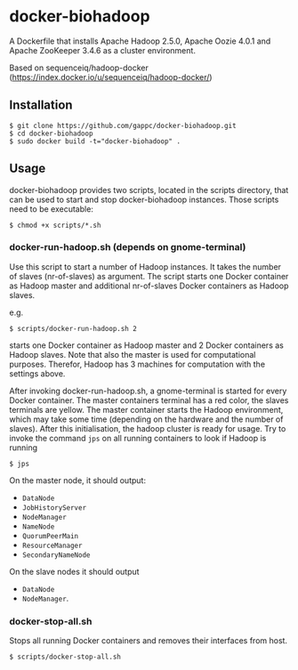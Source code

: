 docker-biohadoop
================

A Dockerfile that installs Apache Hadoop 2.5.0, Apache Oozie 4.0.1 and Apache ZooKeeper 3.4.6 as a cluster environment.

Based on sequenceiq/hadoop-docker (https://index.docker.io/u/sequenceiq/hadoop-docker/)

## Installation

```
$ git clone https://github.com/gappc/docker-biohadoop.git
$ cd docker-biohadoop
$ sudo docker build -t="docker-biohadoop" .
```

## Usage
docker-biohadoop provides two scripts, located in the scripts directory, that can be used to start and stop docker-biohadoop instances. Those scripts need to be executable:

```
$ chmod +x scripts/*.sh
```

### docker-run-hadoop.sh (depends on gnome-terminal)
Use this script to start a number of Hadoop instances. It takes the number of slaves (nr-of-slaves) as argument. The script starts one Docker container as Hadoop master and additional nr-of-slaves Docker containers as Hadoop slaves.

e.g.
```
$ scripts/docker-run-hadoop.sh 2
```
starts one Docker container as Hadoop master and 2 Docker containers as Hadoop slaves. Note that also the master is used for computational purposes. Therefor, Hadoop has 3 machines for computation with the settings above.

After invoking docker-run-hadoop.sh, a gnome-terminal is started for every Docker container. The master containers terminal has a red color, the slaves terminals are yellow. The master container starts the Hadoop environment, which may take some time (depending on the hardware and the number of slaves). After this initialisation, the hadoop cluster is ready for usage. Try to invoke the command `jps` on all running containers to look if Hadoop is running

```
$ jps
```

On the master node, it should output:
* `DataNode`
* `JobHistoryServer`
* `NodeManager`
* `NameNode`
* `QuorumPeerMain`
* `ResourceManager`
* `SecondaryNameNode`

On the slave nodes it should output
* `DataNode`
* `NodeManager`.

### docker-stop-all.sh
Stops all running Docker containers and removes their interfaces from host.

```
$ scripts/docker-stop-all.sh
```
